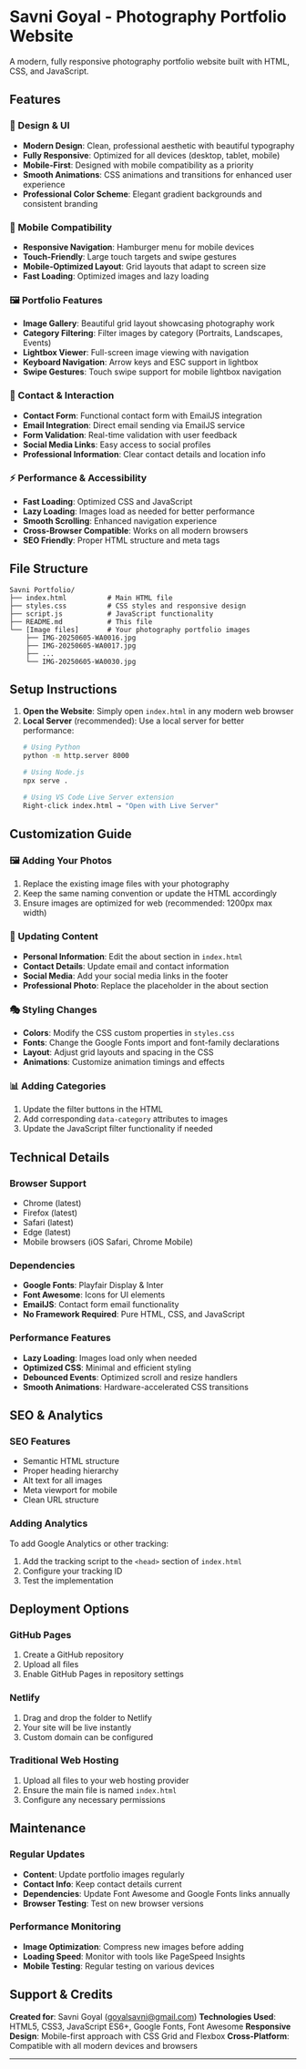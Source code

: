 # Savni Goyal - Photography Portfolio Website

A modern, fully responsive photography portfolio website built with HTML, CSS, and JavaScript.

## Features

### 🎨 Design & UI
- **Modern Design**: Clean, professional aesthetic with beautiful typography
- **Fully Responsive**: Optimized for all devices (desktop, tablet, mobile)
- **Mobile-First**: Designed with mobile compatibility as a priority
- **Smooth Animations**: CSS animations and transitions for enhanced user experience
- **Professional Color Scheme**: Elegant gradient backgrounds and consistent branding

### 📱 Mobile Compatibility
- **Responsive Navigation**: Hamburger menu for mobile devices
- **Touch-Friendly**: Large touch targets and swipe gestures
- **Mobile-Optimized Layout**: Grid layouts that adapt to screen size
- **Fast Loading**: Optimized images and lazy loading

### 🖼️ Portfolio Features
- **Image Gallery**: Beautiful grid layout showcasing photography work
- **Category Filtering**: Filter images by category (Portraits, Landscapes, Events)
- **Lightbox Viewer**: Full-screen image viewing with navigation
- **Keyboard Navigation**: Arrow keys and ESC support in lightbox
- **Swipe Gestures**: Touch swipe support for mobile lightbox navigation

### 📧 Contact & Interaction
- **Contact Form**: Functional contact form with EmailJS integration
- **Email Integration**: Direct email sending via EmailJS service
- **Form Validation**: Real-time validation with user feedback
- **Social Media Links**: Easy access to social profiles
- **Professional Information**: Clear contact details and location info

### ⚡ Performance & Accessibility
- **Fast Loading**: Optimized CSS and JavaScript
- **Lazy Loading**: Images load as needed for better performance
- **Smooth Scrolling**: Enhanced navigation experience
- **Cross-Browser Compatible**: Works on all modern browsers
- **SEO Friendly**: Proper HTML structure and meta tags

## File Structure

```
Savni Portfolio/
├── index.html          # Main HTML file
├── styles.css          # CSS styles and responsive design
├── script.js           # JavaScript functionality
├── README.md           # This file
└── [Image files]       # Your photography portfolio images
    ├── IMG-20250605-WA0016.jpg
    ├── IMG-20250605-WA0017.jpg
    ├── ...
    └── IMG-20250605-WA0030.jpg
```

## Setup Instructions

1. **Open the Website**: Simply open `index.html` in any modern web browser
2. **Local Server** (recommended): Use a local server for better performance:
   ```bash
   # Using Python
   python -m http.server 8000
   
   # Using Node.js
   npx serve .
   
   # Using VS Code Live Server extension
   Right-click index.html → "Open with Live Server"
   ```

## Customization Guide

### 🖼️ Adding Your Photos
1. Replace the existing image files with your photography
2. Keep the same naming convention or update the HTML accordingly
3. Ensure images are optimized for web (recommended: 1200px max width)

### 🎨 Updating Content
- **Personal Information**: Edit the about section in `index.html`
- **Contact Details**: Update email and contact information
- **Social Media**: Add your social media links in the footer
- **Professional Photo**: Replace the placeholder in the about section

### 🎭 Styling Changes
- **Colors**: Modify the CSS custom properties in `styles.css`
- **Fonts**: Change the Google Fonts import and font-family declarations
- **Layout**: Adjust grid layouts and spacing in the CSS
- **Animations**: Customize animation timings and effects

### 📊 Adding Categories
1. Update the filter buttons in the HTML
2. Add corresponding `data-category` attributes to images
3. Update the JavaScript filter functionality if needed

## Technical Details

### Browser Support
- Chrome (latest)
- Firefox (latest)
- Safari (latest)
- Edge (latest)
- Mobile browsers (iOS Safari, Chrome Mobile)

### Dependencies
- **Google Fonts**: Playfair Display & Inter
- **Font Awesome**: Icons for UI elements
- **EmailJS**: Contact form email functionality
- **No Framework Required**: Pure HTML, CSS, and JavaScript

### Performance Features
- **Lazy Loading**: Images load only when needed
- **Optimized CSS**: Minimal and efficient styling
- **Debounced Events**: Optimized scroll and resize handlers
- **Smooth Animations**: Hardware-accelerated CSS transitions

## SEO & Analytics

### SEO Features
- Semantic HTML structure
- Proper heading hierarchy
- Alt text for all images
- Meta viewport for mobile
- Clean URL structure

### Adding Analytics
To add Google Analytics or other tracking:
1. Add the tracking script to the `<head>` section of `index.html`
2. Configure your tracking ID
3. Test the implementation

## Deployment Options

### GitHub Pages
1. Create a GitHub repository
2. Upload all files
3. Enable GitHub Pages in repository settings

### Netlify
1. Drag and drop the folder to Netlify
2. Your site will be live instantly
3. Custom domain can be configured

### Traditional Web Hosting
1. Upload all files to your web hosting provider
2. Ensure the main file is named `index.html`
3. Configure any necessary permissions

## Maintenance

### Regular Updates
- **Content**: Update portfolio images regularly
- **Contact Info**: Keep contact details current
- **Dependencies**: Update Font Awesome and Google Fonts links annually
- **Browser Testing**: Test on new browser versions

### Performance Monitoring
- **Image Optimization**: Compress new images before adding
- **Loading Speed**: Monitor with tools like PageSpeed Insights
- **Mobile Testing**: Regular testing on various devices

## Support & Credits

**Created for**: Savni Goyal (goyalsavni@gmail.com)
**Technologies Used**: HTML5, CSS3, JavaScript ES6+, Google Fonts, Font Awesome
**Responsive Design**: Mobile-first approach with CSS Grid and Flexbox
**Cross-Platform**: Compatible with all modern devices and browsers

---
